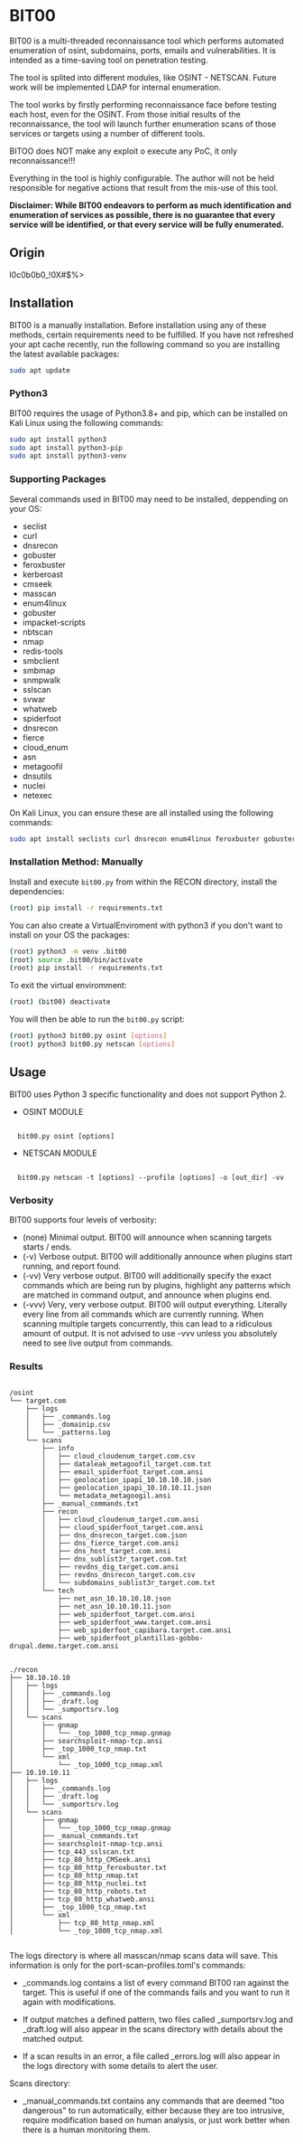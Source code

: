 # BIT00

BIT00 is a multi-threaded reconnaissance tool which performs automated enumeration of osint, subdomains, ports, emails and vulnerabilities. It is intended as a time-saving tool on penetration testing.

The tool is splited into different modules, like OSINT - NETSCAN. Future work will be implemented LDAP for internal enumeration.

The tool works by firstly performing reconnaissance face before testing each host, even for the OSINT. From those initial results of the reconnaissance, the tool will launch further enumeration scans of those services or targets using a number of different tools.

BITOO does NOT make any exploit o execute any PoC, it only reconnaissance!!!

Everything in the tool is highly configurable. The author will not be held responsible for negative actions that result from the mis-use of this tool.

**Disclaimer: While BIT00 endeavors to perform as much identification and enumeration of services as possible, there is no guarantee that every service will be identified, or that every service will be fully enumerated.**

## Origin

l0c0b0b0_!0X#$%>

## Installation

BIT00 is a manually installation. Before installation using any of these methods, certain requirements need to be fulfilled. If you have not refreshed your apt cache recently, run the following command so you are installing the latest available packages:


```bash
sudo apt update
```

### Python3 

BIT00 requires the usage of Python3.8+ and pip, which can be installed on Kali Linux using the following commands:

```bash
sudo apt install python3
sudo apt install python3-pip
sudo apt install python3-venv
```

### Supporting Packages

Several commands used in BIT00 may need to be installed, deppending on your OS:

* seclist
* curl
* dnsrecon
* gobuster
* feroxbuster
* kerberoast
* cmseek
* masscan
* enum4linux
* gobuster
* impacket-scripts
* nbtscan
* nmap
* redis-tools
* smbclient
* smbmap
* snmpwalk
* sslscan
* svwar
* whatweb
* spiderfoot
* dnsrecon
* fierce
* cloud_enum
* asn
* metagoofil
* dnsutils
* nuclei
* netexec


On Kali Linux, you can ensure these are all installed using the following commands:

```bash
sudo apt install seclists curl dnsrecon enum4linux feroxbuster gobuster impacket-scripts nbtscan nmap redis-tools smbclient smbmap snmp sslscan sipvicious whatweb cmseek nuclei netexec spiderfoot dnsrecon fierce cloud_enum asn metagoofil dnsutils
```

### Installation Method: Manually
Install and execute `bit00.py` from within the RECON directory, install the dependencies:

```bash
(root) pip install -r requirements.txt
```

You can also create a VirtualEnviroment with python3 if you don't want to install on your OS the packages:

```bash
(root) python3 -m venv .bit00
(root) source .bit00/bin/activate
(root) pip install -r requirements.txt
```

To exit the virtual enviromment:

```bash
(root) (bit00) deactivate
```

You will then be able to run the `bit00.py` script:

```bash
(root) python3 bit00.py osint [options]
(root) python3 bit00.py netscan [options]
```

## Usage

BIT00 uses Python 3 specific functionality and does not support Python 2.

* OSINT MODULE
```

  bit00.py osint [options]

```

* NETSCAN MODULE
```

  bit00.py netscan -t [options] --profile [options] -o [out_dir] -vv

```


### Verbosity

BIT00 supports four levels of verbosity:

* (none) Minimal output. BIT00 will announce when scanning targets starts / ends.
* (-v) Verbose output. BIT00 will additionally announce when plugins start running, and report found.
* (-vv) Very verbose output. BIT00 will additionally specify the exact commands which are being run by plugins, highlight any patterns which are matched in command output, and announce when plugins end.
* (-vvv) Very, very verbose output. BIT00 will output everything. Literally every line from all commands which are currently running. When scanning multiple targets concurrently, this can lead to a ridiculous amount of output. It is not advised to use -vvv unless you absolutely need to see live output from commands.

### Results

```

/osint
└── target.com
    ├── logs
    │   ├── _commands.log
    │   ├── _domainip.csv
    │   └── _patterns.log
    └── scans
        ├── info
        │   ├── cloud_cloudenum_target.com.csv
        │   ├── dataleak_metagoofil_target.com.txt
        │   ├── email_spiderfoot_target.com.ansi
        │   ├── geolocation_ipapi_10.10.10.10.json
        │   ├── geolocation_ipapi_10.10.10.11.json
        │   └── metadata_metagoogil.ansi
        ├── _manual_commands.txt
        ├── recon
        │   ├── cloud_cloudenum_target.com.ansi
        │   ├── cloud_spiderfoot_target.com.ansi
        │   ├── dns_dnsrecon_target.com.json
        │   ├── dns_fierce_target.com.ansi
        │   ├── dns_host_target.com.ansi
        │   ├── dns_sublist3r_target.com.txt
        │   ├── revdns_dig_target.com.ansi
        │   ├── revdns_dnsrecon_target.com.csv
        │   └── subdomains_sublist3r_target.com.txt
        └── tech
            ├── net_asn_10.10.10.10.json
            ├── net_asn_10.10.10.11.json
            ├── web_spiderfoot_target.com.ansi
            ├── web_spiderfoot_www.target.com.ansi
            ├── web_spiderfoot_capibara.target.com.ansi
            ├── web_spiderfoot_plantillas-gobbo-drupal.demo.target.com.ansi


./recon
├── 10.10.10.10
│   ├── logs
│   │   ├── _commands.log
│   │   ├── _draft.log
│   │   └── _sumportsrv.log
│   └── scans
│       ├── gnmap
│       │   └── _top_1000_tcp_nmap.gnmap
│       ├── searchsploit-nmap-tcp.ansi
│       ├── _top_1000_tcp_nmap.txt
│       └── xml
│           └── _top_1000_tcp_nmap.xml
├── 10.10.10.11
│   ├── logs
│   │   ├── _commands.log
│   │   ├── _draft.log
│   │   └── _sumportsrv.log
│   └── scans
│       ├── gnmap
│       │   └── _top_1000_tcp_nmap.gnmap
│       ├── _manual_commands.txt
│       ├── searchsploit-nmap-tcp.ansi
│       ├── tcp_443_sslscan.txt
│       ├── tcp_80_http_CMSeek.ansi
│       ├── tcp_80_http_feroxbuster.txt
│       ├── tcp_80_http_nmap.txt
│       ├── tcp_80_http_nuclei.txt
│       ├── tcp_80_http_robots.txt
│       ├── tcp_80_http_whatweb.ansi
│       ├── _top_1000_tcp_nmap.txt
│       └── xml
│           ├── tcp_80_http_nmap.xml
│           └── _top_1000_tcp_nmap.xml


```

The logs directory is where all masscan/nmap scans data will save. This information is only for the port-scan-profiles.toml's commands:

* \_commands.log contains a list of every command BIT00 ran against the target. This is useful if one of the commands fails and you want to run it again with modifications.

* If output matches a defined pattern, two files called \_sumportsrv.log and \_draft.log will also appear in the scans directory with details about the matched output.

* If a scan results in an error, a file called \_errors.log will also appear in the logs directory with some details to alert the user.

Scans directory:

* \_manual_commands.txt contains any commands that are deemed "too dangerous" to run automatically, either because they are too intrusive, require modification based on human analysis, or just work better when there is a human monitoring them.